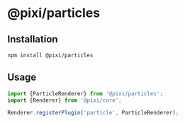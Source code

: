 # @pixi/particles

## Installation

```bash
npm install @pixi/particles
```

## Usage

```js
import {ParticleRenderer} from '@pixi/particles';
import {Renderer} from '@pixi/core';

Renderer.registerPlugin('particle', ParticleRenderer);
```